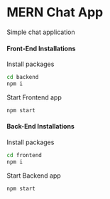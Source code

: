 # MERN Chat App
Simple chat application

#### Front-End Installations

Install packages

```bash
cd backend
npm i
```

Start Frontend app

```bash
npm start
```

#### Back-End Installations

Install packages

```bash
cd frontend
npm i
```

Start Backend app

```bash
npm start
```
